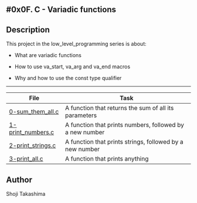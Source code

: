 #0x0F. C - Variadic functions
---
## Description

This project in the low_level_programming series is about:

* What are variadic functions

* How to use va_start, va_arg and va_end macros

* Why and how to use the const type qualifier

---
File|Task
---|---
[0-sum_them_all.c ](./0-sum_them_all.c ) | A function that returns the sum of all its parameters
[1-print_numbers.c ](./1-print_numbers.c ) | A function that prints numbers, followed by a new number
[2-print_strings.c ](./2-print_strings.c ) | A function that prints strings, followed by a new number
[3-print_all.c ](./3-print_all.c ) | A function that prints anything

## Author
 Shoji Takashima
